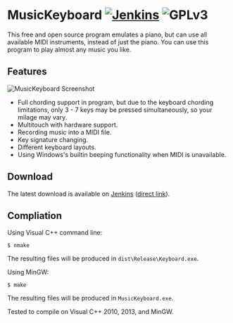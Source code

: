 # MusicKeyboard [![Jenkins](https://img.shields.io/jenkins/s/https/ci.quantum2.xyz/job/MusicKeyboard.svg)](https://ci.quantum2.xyz/job/MusicKeyboard/) ![GPLv3](https://img.shields.io/badge/license-GPLv3-blue.svg)

This free and open source program emulates a piano, but can use all available MIDI instruments, instead of just the piano. You can use this program to play almost any music you like.

## Features

![MusicKeyboard Screenshot](https://quantum2.xyz/wp-content/uploads/2017/07/MusicKeyboard.png)

* Full chording support in program, but due to the keyboard chording limitations, only 3 - 7 keys may be pressed simultaneously, so your milage may vary.
* Multitouch with hardware support.
* Recording music into a MIDI file.
* Key signature changing.
* Different keyboard layouts.
* Using Windows's builtin beeping functionality when MIDI is unavailable.

## Download

The latest download is available on [Jenkins](https://ci.quantum2.xyz/job/MusicKeyboard/) ([direct link](https://ci.quantum2.xyz/job/MusicKeyboard/lastSuccessfulBuild/artifact/dist/Release/Keyboard.exe)).

## Compliation

Using Visual C++ command line:

```
$ nmake
```

The resulting files will be produced in `dist\Release\Keyboard.exe`.

Using MinGW:

```
$ make
```

The resulting files will be produced in `MusicKeyboard.exe`.

Tested to compile on Visual C++ 2010, 2013, and MinGW.
